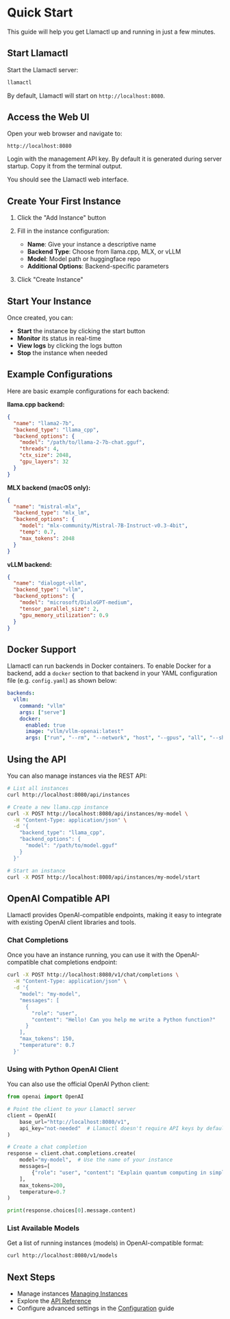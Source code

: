 # Quick Start

This guide will help you get Llamactl up and running in just a few minutes.

## Start Llamactl

Start the Llamactl server:

```bash
llamactl
```

By default, Llamactl will start on `http://localhost:8080`.

## Access the Web UI

Open your web browser and navigate to:

```
http://localhost:8080
```

Login with the management API key. By default it is generated during server startup. Copy it from the terminal output.

You should see the Llamactl web interface.

## Create Your First Instance

1. Click the "Add Instance" button
2. Fill in the instance configuration:
   - **Name**: Give your instance a descriptive name
   - **Backend Type**: Choose from llama.cpp, MLX, or vLLM
   - **Model**: Model path or huggingface repo
   - **Additional Options**: Backend-specific parameters

3. Click "Create Instance"

## Start Your Instance

Once created, you can:

- **Start** the instance by clicking the start button
- **Monitor** its status in real-time
- **View logs** by clicking the logs button
- **Stop** the instance when needed

## Example Configurations

Here are basic example configurations for each backend:

**llama.cpp backend:**
```json
{
  "name": "llama2-7b",
  "backend_type": "llama_cpp",
  "backend_options": {
    "model": "/path/to/llama-2-7b-chat.gguf",
    "threads": 4,
    "ctx_size": 2048,
    "gpu_layers": 32
  }
}
```

**MLX backend (macOS only):**
```json
{
  "name": "mistral-mlx",
  "backend_type": "mlx_lm",
  "backend_options": {
    "model": "mlx-community/Mistral-7B-Instruct-v0.3-4bit",
    "temp": 0.7,
    "max_tokens": 2048
  }
}
```

**vLLM backend:**
```json
{
  "name": "dialogpt-vllm",
  "backend_type": "vllm",
  "backend_options": {
    "model": "microsoft/DialoGPT-medium",
    "tensor_parallel_size": 2,
    "gpu_memory_utilization": 0.9
  }
}
```

## Docker Support

Llamactl can run backends in Docker containers. To enable Docker for a backend, add a `docker` section to that backend in your YAML configuration file (e.g. `config.yaml`) as shown below:

```yaml
backends:
  vllm:
    command: "vllm"
    args: ["serve"]
    docker:
      enabled: true
      image: "vllm/vllm-openai:latest"
      args: ["run", "--rm", "--network", "host", "--gpus", "all", "--shm-size", "1g"]
```

## Using the API

You can also manage instances via the REST API:

```bash
# List all instances
curl http://localhost:8080/api/instances

# Create a new llama.cpp instance
curl -X POST http://localhost:8080/api/instances/my-model \
  -H "Content-Type: application/json" \
  -d '{
    "backend_type": "llama_cpp",
    "backend_options": {
      "model": "/path/to/model.gguf"
    }
  }'

# Start an instance
curl -X POST http://localhost:8080/api/instances/my-model/start
```

## OpenAI Compatible API

Llamactl provides OpenAI-compatible endpoints, making it easy to integrate with existing OpenAI client libraries and tools.

### Chat Completions

Once you have an instance running, you can use it with the OpenAI-compatible chat completions endpoint:

```bash
curl -X POST http://localhost:8080/v1/chat/completions \
  -H "Content-Type: application/json" \
  -d '{
    "model": "my-model",
    "messages": [
      {
        "role": "user",
        "content": "Hello! Can you help me write a Python function?"
      }
    ],
    "max_tokens": 150,
    "temperature": 0.7
  }'
```

### Using with Python OpenAI Client

You can also use the official OpenAI Python client:

```python
from openai import OpenAI

# Point the client to your Llamactl server
client = OpenAI(
    base_url="http://localhost:8080/v1",
    api_key="not-needed"  # Llamactl doesn't require API keys by default
)

# Create a chat completion
response = client.chat.completions.create(
    model="my-model",  # Use the name of your instance
    messages=[
        {"role": "user", "content": "Explain quantum computing in simple terms"}
    ],
    max_tokens=200,
    temperature=0.7
)

print(response.choices[0].message.content)
```

### List Available Models

Get a list of running instances (models) in OpenAI-compatible format:

```bash
curl http://localhost:8080/v1/models
```

## Next Steps

- Manage instances [Managing Instances](managing-instances.md)
- Explore the [API Reference](api-reference.md)
- Configure advanced settings in the [Configuration](configuration.md) guide
